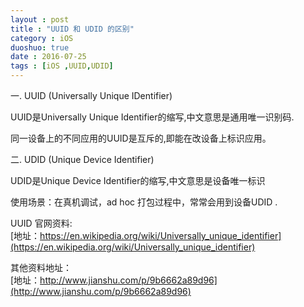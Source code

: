 ```yaml
---
layout : post
title : "UUID 和 UDID 的区别"
category : iOS
duoshuo: true
date : 2016-07-25
tags : [iOS ,UUID,UDID]
---
```


一. UUID (Universally Unique IDentifier)     

UUID是Universally Unique Identifier的缩写,中文意思是通用唯一识别码.     

同一设备上的不同应用的UUID是互斥的,即能在改设备上标识应用。   



二. UDID (Unique Device Identifier)      

UDID是Unique Device Identifier的缩写,中文意思是设备唯一标识   

使用场景：在真机调试，ad hoc 打包过程中，常常会用到设备UDID .   

UUID 官网资料:   
[地址：https://en.wikipedia.org/wiki/Universally_unique_identifier](https://en.wikipedia.org/wiki/Universally_unique_identifier)   

其他资料地址：   
[地址：http://www.jianshu.com/p/9b6662a89d96](http://www.jianshu.com/p/9b6662a89d96)

